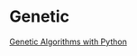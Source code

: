 # Genetic

[Genetic Algorithms with Python](https://www.amazon.com/Genetic-Algorithms-Python-Clinton-Sheppard/dp/1540324001) 